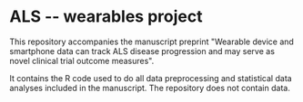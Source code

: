 
# ALS -- wearables project

<!-- badges: start -->
<!-- badges: end -->

This repository accompanies the manuscript preprint "Wearable device and smartphone data can track ALS disease progression and may serve as novel clinical trial outcome measures".

It contains the R code used to do all data preprocessing and statistical data analyses included in the manuscript. The repository does not contain data. 

